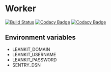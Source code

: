 # Worker

[![Build Status](https://travis-ci.org/bitelio/worker.svg?branch=master)](https://travis-ci.org/bitelio/worker)
[![Codacy Badge](https://api.codacy.com/project/badge/Grade/6a8aa5e3ce1348a3bc0a54fa22e3636f)](https://www.codacy.com/app/Funk66/worker?utm_source=github.com&amp;utm_medium=referral&amp;utm_content=bitelio/worker&amp;utm_campaign=Badge_Grade)
[![Codacy Badge](https://api.codacy.com/project/badge/Coverage/6a8aa5e3ce1348a3bc0a54fa22e3636f)](https://www.codacy.com/app/Funk66/worker?utm_source=github.com&utm_medium=referral&utm_content=bitelio/worker&utm_campaign=Badge_Coverage)

## Environment variables

 - LEANKIT\_DOMAIN
 - LEANKIT\_USERNAME
 - LEANKIT\_PASSWORD
 - SENTRY\_DSN

